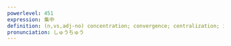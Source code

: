 ```yaml
---
powerlevel: 451
expression: 集中
definition: (n,vs,adj-no) concentration; convergence; centralization; integration; gathering together; (P)
pronunciation: しゅうちゅう
---
```

